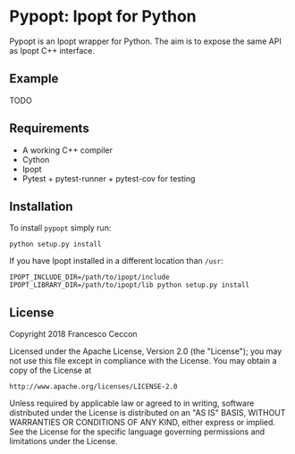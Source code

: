 Pypopt: Ipopt for Python
========================

Pypopt is an Ipopt wrapper for Python. The aim is to expose the same
API as Ipopt C++ interface.


Example
-------

TODO


Requirements
------------

 * A working C++ compiler
 * Cython
 * Ipopt
 * Pytest + pytest-runner + pytest-cov for testing


Installation
------------

To install `pypopt` simply run:

	python setup.py install


If you have Ipopt installed in a different location than `/usr`:

	IPOPT_INCLUDE_DIR=/path/to/ipopt/include IPOPT_LIBRARY_DIR=/path/to/ipopt/lib python setup.py install


License
-------

Copyright 2018 Francesco Ceccon

Licensed under the Apache License, Version 2.0 (the "License");
you may not use this file except in compliance with the License.
You may obtain a copy of the License at

    http://www.apache.org/licenses/LICENSE-2.0

Unless required by applicable law or agreed to in writing, software
distributed under the License is distributed on an "AS IS" BASIS,
WITHOUT WARRANTIES OR CONDITIONS OF ANY KIND, either express or implied.
See the License for the specific language governing permissions and
limitations under the License.
